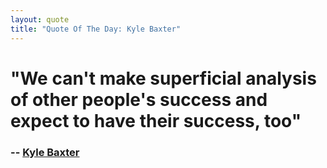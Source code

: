 ```yaml
---
layout: quote
title: "Quote Of The Day: Kyle Baxter"
---
```

# "We can't make superficial analysis of other people's success and expect to have their success, too"
### -- [Kyle Baxter][1]
 
   [1]: http://tightwind.net/2011/08/misunderstanding-why-apple-is-successful/